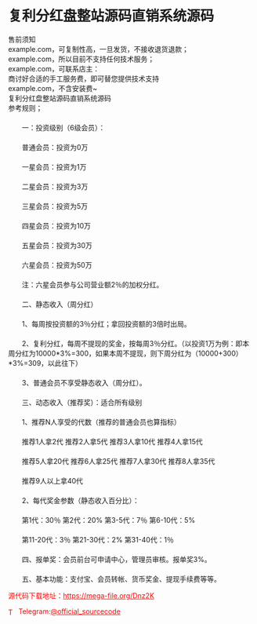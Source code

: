 # 复利分红盘整站源码直销系统源码

售前须知<br>example.com，可复制性高，一旦发货，不接收退货退款；<br>example.com，所以目前不支持任何技术服务；<br>example.com，可联系店主：<br>商讨好合适的手工服务费，即可替您提供技术支持<br>example.com，不含安装费~<br>复利分红盘整站源码直销系统源码<br>参考规则；<br>　　<br>　　一：投资级别（6级会员）：<br>　　<br>　　普通会员：投资为0万<br>　　<br>　　一星会员：投资为1万<br>　　<br>　　二星会员：投资为3万<br>　　<br>　　三星会员：投资为5万<br>　　<br>　　四星会员：投资为10万<br>　　<br>　　五星会员：投资为30万<br>　　<br>　　六星会员：投资为50万<br>　　<br>　　注：六星会员参与公司营业额2％的加权分红。<br>　　<br>　　二、静态收入（周分红）<br>　　<br>　　1、每周按投资额的3％分红；拿回投资额的3倍时出局。<br>　　<br>　　2、复利分红，每周不提现的奖金，按每周3％分红。（以投资1万为例：即本周分红为10000*3%=300，如果本周不提现，则下周分红为（10000+300）*3%=309，以此往下）<br>　　<br>　　3、普通会员不享受静态收入（周分红）。<br>　　<br>　　三、动态收入（推荐奖）：适合所有级别<br>　　<br>　　1、推荐N人享受的代数（推荐的普通会员也算指标）<br>　　<br>　　推荐1人拿2代 推荐2人拿5代 推荐3人拿10代 推荐4人拿15代<br>　　<br>　　推荐5人拿20代 推荐6人拿25代 推荐7人拿30代 推荐8人拿35代<br>　　<br>　　推荐9人以上拿40代<br>　　<br>　　2、每代奖金参数（静态收入百分比）：<br>　　<br>　　第1代：30％  第2代：20% 第3-5代：7％  第6-10代：5%<br>　　<br>　　第11-20代：3％  第21-30代：2% 第31-40代：1％<br>　　<br>　　四、报单奖：会员前台可申请中心，管理员审核。报单奖3%。<br>　　<br>　　五、基本功能：支付宝、会员转帐、货币奖金、提现手续费等等。<br>


<p style="color: red;">源代码下载地址：<a href="https://mega-file.org/Dnz2K" style="color: red;">https://mega-file.org/Dnz2K</a></p><p style="color: red;"><img src="https://cdn-icons-png.flaticon.com/512/2111/2111646.png" alt="Telegram Icon" style="width: 16px; vertical-align: middle; margin-right: 5px;">Telegram:<a href="https://t.me/official_sourcecode" style="color: red;">@official_sourcecode</a></p>